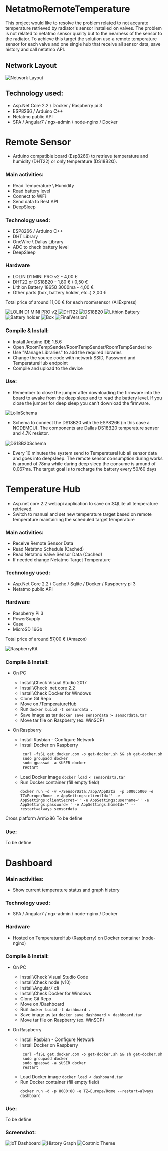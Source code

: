 # NetatmoRemoteTemperature
This project would like to resolve the problem related to not accurate temperature retrieved by radiator's sensor installed on valves. The problem is not related to netatmo sensor quality but to the nearness of the sensor to the radiator.
To achieve this target the solution use a remote temperature sensor for each valve and one single hub that receive all sensor data, save history and call netatmo API.

## Network Layout
  ![Network Layout](/NetworkLayout.png)

## Technology used:
- Asp.Net Core 2.2 / Docker / Raspberry pi 3
- ESP8266 / Arduino C++
- Netatmo public API
- SPA / Angular7 / ngx-admin / node-nginx / Docker

# Remote Sensor
- Arduino compatible board (Esp8266) to retrieve temperature and humidity (DHT22) or only temperature (DS18B20).

### Main activities:
- Read Temperature \ Humidity
- Read battery level
- Connect to WiFi
- Send data to Rest API
- DeepSleep

### Technology used:
 - ESP8266 / Arduino C++
 - DHT Library
 - OneWire \ Dallas Library
 - ADC to check battery level
 - DeepSleep

### Hardware
- LOLIN D1 MINI PRO v2 -  4,00 €
- DHT22 or DS18B20 - 1,80 € / 0,50 €
- Lithion Battery 18650 3000ma - 4,00 €
- Other parts (box, battery holder, etc..) 2,00 €

Total price of around 11,00 € for each room\sensor (AliExpress)

![LOLIN D1 MINI PRO v2](/RoomTempSender/Images/d1_mini_pro_v2.png)
![DHT22](/RoomTempSender/Images/DHT22.png)
![DS18B20](/RoomTempSender/Images/ds18b20.png)
![Lithion Battery](/RoomTempSender/Images/Battery.png)
![Battery holder](/RoomTempSender/Images/BatteryHolder.png)
![Box](/RoomTempSender/Images/Box.png)
![FinalVersion1](/RoomTempSender/Images/FinalVersion1.png)

### Compile & Install:
 - Install Arduino IDE 1.8.6
 - Open /RoomTempSender/RoomTempSender/RoomTempSender.ino 
 - Use "Manage Libraries" to add the required libraries
 - Change the source code with network SSID, Password and TemperatureHub endpoint
 - Compile and upload to the device

### Use:
 - Remember to close the jumper after downloading the firmware into the board to awake from the deep sleep and to read the battery level. If you close the jumper for deep sleep you can't download the firmware.

![LolinSchema](/RoomTempSender/Images/LolinSchema.png)
 
 - Schema to connect the DS18B20 with the ESP8266 (in this case a NODEMCU). The components are Dallas DS18B20 temperature sensor and 4.7K resistor.
 
 ![DS18B20Schema](/RoomTempSender/Images/ESP8266_ds18b20_arduino.jpg)
 
 - Every 10 minutes the system send to TemperatureHub all sensor data and goes into deepsleep. The remote sensor consumption during works is around of 78ma while during deep sleep the consume is around of 0,067ma.
 The target goal is to recharge the battery every 50/60 days



# Temperature Hub
- Asp.net core 2.2 webapi application to save on SQLite all temperature retrieved.
- Switch to manual and set new temperature target based on remote temperature maintaining the scheduled target temperature

### Main activities:
- Receive Remote Sensor Data
- Read Netatmo Schedule (Cached)
- Read Netatmo Valve Sensor Data (Cached)
- If needed change Netatmo Target Temperature

### Technology used:
- Asp.Net Core 2.2 / Cache / Sqlite / Docker / Raspberry pi 3
- Netatmo public API

### Hardware
- Raspberry Pi 3
- PowerSupply
- Case
- MicroSD 16Gb

Total price of around 57,00 € (Amazon)

![RaspberryKit](/RoomTempSender/Images/RaspberryKit.png)

### Compile & Install:
- On PC
  - Install\Check Visual Studio 2017 
  - Install\Check .net core 2.2
  - Install\Check Docker for Windows
  - Clone Git Repo
  - Move on /TemperatureHub
  - Run `docker build -t sensordata .`
  - Save image as tar `docker save sensordata > sensordata.tar`
  - Move tar file on Raspberry (ex. WinSCP)

- On Raspberry
  - Install Rasbian - Configure Network
  - Install Docker on Raspberry
    ```
     curl -fsSL get.docker.com -o get-docker.sh && sh get-docker.sh
     sudo groupadd docker
     sudo gpasswd -a $USER docker
     restart
    ```
  - Load Docker image `docker load < sensordata.tar`
  - Run Docker container (fill empty field)
    ```
    docker run -d -v ~/SensorData:/app/AppData  -p 5000:5000 -e TZ=Europe/Rome -e AppSettings:clientId='' -e AppSettings:clientSecret='' -e AppSettings:username='' -e AppSettings:password='' -e AppSettings:homeId='' --restart=always sensordata
    ```

Cross platform Arm\x86
To be define

### Use:

To be define

# Dashboard
### Main activities:
- Show current temperature status and graph history

### Technology used:
- SPA / Angular7 / ngx-admin / node-nginx / Docker

### Hardware
- Hosted on TemperatureHub (Raspberry) on Docker container (node-nginx)

### Compile & Install:
- On PC
  - Install\Check Visual Studio Code
  - Install\Check node (v10)
  - Install\Angular7 cli
  - Install\Check Docker for Windows
  - Clone Git Repo
  - Move on /Dashboard
  - Run `docker build -t dashboard .`
  - Save image as tar `docker save dashboard > dashboard.tar`
  - Move tar file on Raspberry (ex. WinSCP)

- On Raspberry
  - Install Rasbian - Configure Network
  - Install Docker on Raspberry
    ```
     curl -fsSL get.docker.com -o get-docker.sh && sh get-docker.sh
     sudo groupadd docker
     sudo gpasswd -a $USER docker
     restart
    ```
  - Load Docker image `docker load < dashboard.tar`
  - Run Docker container (fill empty field)
    ```
	docker run -d -p 8080:80 -e TZ=Europe/Rome --restart=always dashboard
    ```


### Use:

To be define

### Screenshot:
![IoT Dashboard](/IoTDashboard_Light.png)
![History Graph](/HistoryGraph_Light.png)
![Costmic Theme](/IoTDashboard_Cosmic.png)
